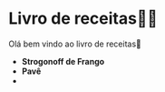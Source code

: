 # Livro de receitas:man_cook:

Olá bem vindo ao livro de receitas:cookie:

- **Strogonoff de Frango**
- **Pavê**
- 
